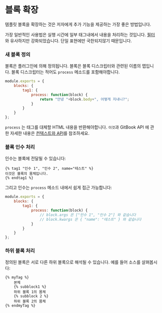 # 블록 확장

템플릿 블록을 확장하는 것은 저자에게 추가 기능을 제공하는 가장 좋은 방법입니다.

가장 일반적인 사용법은 실행 시간에 일부 태그내에서 내용을 처리하는 것입니다.
[필터](./filters.md)와 유사하지만 강화되었습니다. 단일 표현에만 국한되지않기
때문입니다.

### 새 블록 정의

블록은 플러그인에 의해 정의됩니다. 블록은 블록 디스크립터와 관련된 이름의
맵입니다. 블록 디스크립터는 적어도 `process` 메소드를 포함해야합니다.

```js
module.exports = {
    blocks: {
        tag1: {
            process: function(block) {
                return "안녕 "+block.body+", 어떻게 지내니?";
            }
        }
    }
};
```

`process` 는 태그를 대체할 HTML 내용을 반환해야합니다.
`이것`과 GitBook API 에 관한 자세한 내용은 [컨텍스트와 API](./api.md)를
참조하세요.

### 블록 인수 처리

인수는 블록에 전달될 수 있습니다:

```
{% tag1 "인수 1", "인수 2", name="테스트" %}
이것은 블록의 몸체입니다.
{% endtag1 %}
```

그리고 인수는 `process` 메소드 내에서 쉽게 접근 가능합니다:

```js
module.exports = {
    blocks: {
        tag1: {
            process: function(block) {
                // block.args 은 ["인수 1", "인수 2"] 와 같습니다
                // block.kwargs 은 { "name": "테스트" } 와 같습니다
            }
        }
    }
};
```

### 하위 블록 처리

정의된 블록은 서로 다른 하위 블록으로 해석될 수 있습니다. 예를 들어 소스를
살펴봅시다:

```
{% myTag %}
    본체
    {% subblock1 %}
    하위 블록 1의 몸체
    {% subblock 2 %}
    하위 블록 2의 몸체
{% endmyTag %}
```
